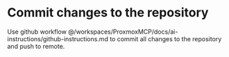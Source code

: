 # Commit changes to the repository

Use github workflow @/workspaces/ProxmoxMCP/docs/ai-instructions/github-instructions.md to commit all 
changes to the repository and push to remote.
